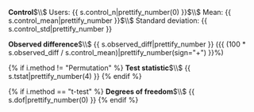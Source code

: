 **Control**$\\$
Users: {{ s.control_n|prettify_number(0) }}$\\$
Mean: {{ s.control_mean|prettify_number }}$\\$
Standard deviation: {{ s.control_std|prettify_number }}

**Observed difference**$\\$
{{ s.observed_diff|prettify_number }} ({{ (100 * s.observed_diff / s.control_mean)|prettify_number(sign="+") }}%)

{% if i.method != "Permutation" %}
**Test statistic**$\\$
{{ s.tstat|prettify_number(4) }}
{% endif %}

{% if i.method == "t-test" %}
**Degrees of freedom**$\\$
{{ s.dof|prettify_number(0) }}
{% endif %}
